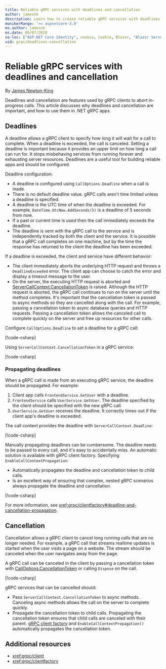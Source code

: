 ```yaml
---
title: Reliable gRPC services with deadlines and cancellation
author: jamesnk
description: Learn how to create reliable gRPC services with deadlines and cancellation in .NET.
monikerRange: '>= aspnetcore-3.0'
ms.author: jamesnk
ms.date: 09/07/2020
no-loc: ["ASP.NET Core Identity", cookie, Cookie, Blazor, "Blazor Server", "Blazor WebAssembly", "Identity", "Let's Encrypt", Razor, SignalR]
uid: grpc/deadlines-cancellation
---
```

# Reliable gRPC services with deadlines and cancellation

By [James Newton-King](https://twitter.com/jamesnk)

Deadlines and cancellation are features used by gRPC clients to abort in-progress calls. This article discusses why deadlines and cancellation are important, and how to use them in .NET gRPC apps.

## Deadlines

A deadline allows a gRPC client to specify how long it will wait for a call to complete. When a deadline is exceeded, the call is canceled. Setting a deadline is important because it provides an upper limit on how long a call can run for. It stops misbehaving services from running forever and exhausting server resources. Deadlines are a useful tool for building reliable apps and should be configured.

Deadline configuration:

* A deadline is configured using `CallOptions.Deadline` when a call is made.
* There is no default deadline value. gRPC calls aren't time limited unless a deadline is specified.
* A deadline is the UTC time of when the deadline is exceeded. For example, `DateTime.UtcNow.AddSeconds(5)` is a deadline of 5 seconds from now.
* If a past or current time is used then the call immediately exceeds the deadline.
* The deadline is sent with the gRPC call to the service and is independently tracked by both the client and the service. It is possible that a gRPC call completes on one machine, but by the time the response has returned to the client the deadline has been exceeded.

If a deadline is exceeded, the client and service have different behavior:

* The client immediately aborts the underlying HTTP request and throws a `DeadlineExceeded` error. The client app can choose to catch the error and display a timeout message to the user.
* On the server, the executing HTTP request is aborted and [ServerCallContext.CancellationToken](xref:System.Threading.CancellationToken) is raised. Although the HTTP request is aborted, the gRPC call continues to run on the server until the method completes. It's important that the cancellation token is passed to async methods so they are cancelled along with the call. For example, passing a cancellation token to async database queries and HTTP requests. Passing a cancellation token allows the canceled call to complete quickly on the server and free up resources for other calls.

Configure `CallOptions.Deadline` to set a deadline for a gRPC call:

[!code-csharp[](~/grpc/deadlines-cancellation/deadline-client.cs?highlight=7,12)]

Using `ServerCallContext.CancellationToken` in a gRPC service:

[!code-csharp[](~/grpc/deadlines-cancellation/deadline-server.cs?highlight=5)]

### Propagating deadlines

When a gRPC call is made from an executing gRPC service, the deadline should be propagated. For example:

1. Client app calls `FrontendService.GetUser` with a deadline.
2. `FrontendService` calls `UserService.GetUser`. The deadline specified by the client should be specified with the new gRPC call.
3. `UserService.GetUser` receives the deadline. It correctly times-out if the client app's deadline is exceeded.

The call context provides the deadline with `ServerCallContext.Deadline`:

[!code-csharp[](~/grpc/deadlines-cancellation/deadline-propagate.cs?highlight=7)]

Manually propagating deadlines can be cumbersome. The deadline needs to be passed to every call, and it's easy to accidentally miss. An automatic solution is available with gRPC client factory. Specifying `EnableCallContextPropagation`:

* Automatically propagates the deadline and cancellation token to child calls.
* Is an excellent way of ensuring that complex, nested gRPC scenarios always propagate the deadline and cancellation.

[!code-csharp[](~/grpc/deadlines-cancellation/clientfactory-propagate.cs?highlight=6)]

For more information, see <xref:grpc/clientfactory#deadline-and-cancellation-propagation>.

## Cancellation

Cancellation allows a gRPC client to cancel long running calls that are no longer needed. For example, a gRPC call that streams realtime updates is started when the user visits a page on a website. The stream should be canceled when the user navigates away from the page.

A gRPC call can be canceled in the client by passing a cancellation token with [CallOptions.CancellationToken](xref:System.Threading.CancellationToken) or calling `Dispose` on the call.

[!code-csharp[](~/grpc/deadlines-cancellation/cancellation-client.cs?highlight=19)]

gRPC services that can be cancelled should:
* Pass `ServerCallContext.CancellationToken` to async methods. Canceling async methods allows the call on the server to complete quickly.
* Propagate the cancellation token to child calls. Propagating the cancellation token ensures that child calls are canceled with their parent. [gRPC client factory](xref:grpc/clientfactory) and `EnableCallContextPropagation()` automatically propagates the cancellation token.

## Additional resources

* <xref:grpc/client>
* <xref:grpc/clientfactory>
